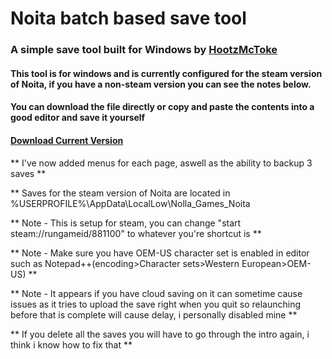 # Noita batch based save tool
### A simple save tool built for Windows by [HootzMcToke](https://steamcommunity.com/id/HootzMcToke)

#### This tool is for windows and is currently configured for the steam version of Noita, if you have a non-steam version you can see the notes below.

#### You can download the file directly or copy and paste the contents into a good editor and save it yourself

#### [Download Current Version](https://github.com/HootzMcToke/NoitaSaveTool/releases)

** I've now added menus for each page, aswell as the ability to backup 3 saves **

** Saves for the steam version of Noita are located in %USERPROFILE%\AppData\LocalLow\Nolla_Games_Noita

** Note - This is setup for steam, you can change "start steam://rungameid/881100" to whatever you're shortcut is ** 

** Note - Make sure you have OEM-US character set is enabled in editor such as Notepad++(encoding>Character sets>Western European>OEM-US) **

** Note - It appears if you have cloud saving on it can sometime cause issues as it tries to upload the save right when you quit so relaunching before that is complete will cause delay, i personally disabled mine **

** If you delete all the saves you will have to go through the intro again, i think i know how to fix that **
